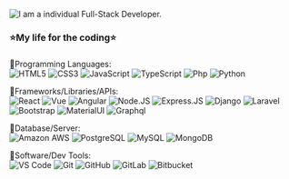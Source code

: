 ![I am a individual Full-Stack Developer.](https://upload.wikimedia.org/wikipedia/commons/thumb/f/f4/Build-website.jpg/800px-Build-website.jpg)

<div>
  <h4 style="font-size:16px;">⭐<b>My life for the coding</b>⭐</h4>

  🔹Programming Languages:<br>
    ![HTML5](https://img.shields.io/badge/-HTML5-E34F26?style=plastic&logo=html5&logoColor=white)
    ![CSS3](https://img.shields.io/badge/-CSS3-1572B6?style=plastic&logo=css3)
    ![JavaScript](https://img.shields.io/badge/-JavaScript-black?style=plastic&logo=javascript)
    ![TypeScript](https://img.shields.io/badge/-TypeScript-black?style=plastic&logo=typescript)
    ![Php](https://img.shields.io/badge/-php-394989?style=plastic&logo=php)
    ![Python](https://img.shields.io/badge/-Python-8fcfd1?style=plastic&logo=Python)

  🔹Frameworks/Libraries/APIs:<br>
    ![React](https://img.shields.io/badge/-ReactJs-61DAFB?logo=react&logoColor=white&style=plastic)
    ![Vue](https://img.shields.io/badge/-VueJS-4FC08D?logo=Vue.js&style=plastic&logoColor=white)
    ![Angular](https://img.shields.io/badge/-Angular-DD0031?logo=Angular&style=plastic)
    ![Node.JS](https://img.shields.io/badge/-Node.JS-black?style=plastic&logo=Node.js) 
    ![Express.JS](https://img.shields.io/badge/-Express.JS-c7b198?style=plastic&logo=Express.JS) 
    ![Django](https://img.shields.io/badge/-Django-092E20?style=plastic&logo=Django)
    ![Laravel](https://img.shields.io/badge/-Laravel-FF2D20?logo=laravel&logoColor=white&style=plastic)
    ![Bootstrap](https://img.shields.io/badge/-Bootstrap-563D7C?style=plastic&logo=bootstrap)
    ![MaterialUI](https://img.shields.io/badge/-MatrialUI-0081CB?style=plastic&logo=material-ui)
    ![Graphql](https://img.shields.io/badge/-Graphql-E10098?style=plastic&logo=Graphql)
    
  🔹Database/Server:<br>
    ![Amazon AWS](https://img.shields.io/badge/Amazon%20AWS-232F3E?style=plastic&logo=amazon-aws)
    ![PostgreSQL](https://img.shields.io/badge/-PostgreSQL-336791?style=plastic&logo=postgresql)
    ![MySQL](https://img.shields.io/badge/-MySQL-black?style=plastic&logo=mysql)
    ![MongoDB](https://img.shields.io/badge/-MongoDB-black?style=plastic&logo=mongodb)

  🔹Software/Dev Tools:<br>
    ![VS Code](https://img.shields.io/badge/-VS%20Code-007ACC?style=plastic&logo=visual-studio-code)
    ![Git](https://img.shields.io/badge/-Git-black?style=plastic&logo=git)
    ![GitHub](https://img.shields.io/badge/-GitHub-181717?style=plastic&logo=github)
    ![GitLab](https://img.shields.io/badge/-GitLab-FCA121?style=plastic&logo=gitlab)
    ![Bitbucket](https://img.shields.io/badge/-Bitbucket-0052CC?logo=Bitbucket&style=plastic)
</div>

